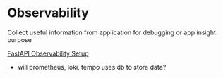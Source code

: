 # Observability
Collect useful information from application for debugging or app insight purpose

[FastAPI Observability Setup](https://github.com/blueswen/fastapi-observability)
- will prometheus, loki, tempo uses db to store data?
